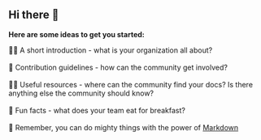 ## Hi there 👋

**Here are some ideas to get you started:**

🙋‍♀️ A short introduction - what is your organization all about?
<br>
<br>
🌈 Contribution guidelines - how can the community get involved?
<br>
<br>
👩‍💻 Useful resources - where can the community find your docs? Is there anything else the community should know?
<br>
<br>
🍿 Fun facts - what does your team eat for breakfast?
<br>
<br>
🧙 Remember, you can do mighty things with the power of [Markdown](https://docs.github.com/github/writing-on-github/getting-started-with-writing-and-formatting-on-github/basic-writing-and-formatting-syntax)


